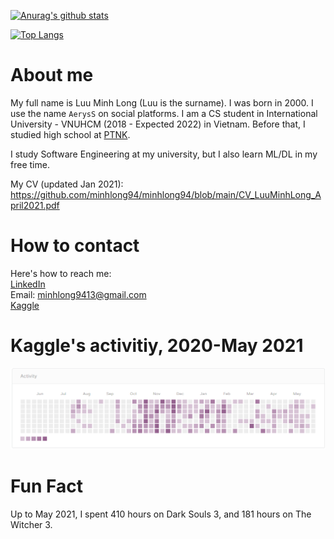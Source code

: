 [![Anurag's github stats](https://github-readme-stats.vercel.app/api?username=minhlong94&count_private=true)](https://github.com/anuraghazra/github-readme-stats)

[![Top Langs](https://github-readme-stats.vercel.app/api/top-langs/?username=minhlong94&layout=compact&exclude_repo=machine-learning,fastpageblog)](https://github.com/anuraghazra/github-readme-stats)
# About me
My full name is Luu Minh Long (Luu is the surname). I was born in 2000. I use the name `AerysS` on social platforms. I am a CS student in International University - VNUHCM (2018 - Expected 2022) in Vietnam. Before that, I studied high school at [PTNK](http://www.ptnk.edu.vn/).

I study Software Engineering at my university, but I also learn ML/DL in my free time.

My CV (updated Jan 2021): https://github.com/minhlong94/minhlong94/blob/main/CV_LuuMinhLong_April2021.pdf

# How to contact
Here's how to reach me:  
[LinkedIn](https://www.linkedin.com/in/minh-long-luu/)  
Email: <minhlong9413@gmail.com>  
[Kaggle](https://www.kaggle.com/aeryss)  

# Kaggle's activitiy, 2020-May 2021
![alt](https://github.com/minhlong94/minhlong94/blob/main/Screenshot%202021-05-20%20215648.png)

# Fun Fact
Up to May 2021, I spent 410 hours on Dark Souls 3, and 181 hours on The Witcher 3. 
